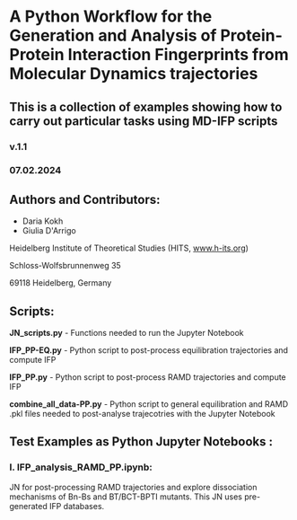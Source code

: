 # A Python Workflow for the Generation and Analysis of Protein-Protein Interaction Fingerprints from Molecular Dynamics trajectories
## This is a collection of examples showing how to carry out particular tasks using MD-IFP scripts
### v.1.1
### 07.02.2024

## Authors and Contributors:

* Daria Kokh
* Giulia D'Arrigo

Heidelberg Institute of Theoretical Studies (HITS, www.h-its.org)

Schloss-Wolfsbrunnenweg 35

69118 Heidelberg, Germany


## Scripts:

__JN_scripts.py__  - Functions needed to run the Jupyter Notebook

__IFP_PP-EQ.py__  - Python script to post-process equilibration trajectories and compute IFP

__IFP_PP.py__   - Python script to post-process RAMD trajectories and compute IFP

__combine_all_data-PP.py__   - Python script to general equilibration and RAMD .pkl files needed to post-analyse trajecotries with the Jupyter Notebook


## Test Examples as Python Jupyter Notebooks :

### I. __IFP_analysis_RAMD_PP.ipynb:__

JN for post-processing RAMD trajectories and explore dissociation mechanisms of Bn-Bs and BT/BCT-BPTI mutants. This JN uses pre-generated IFP databases.

